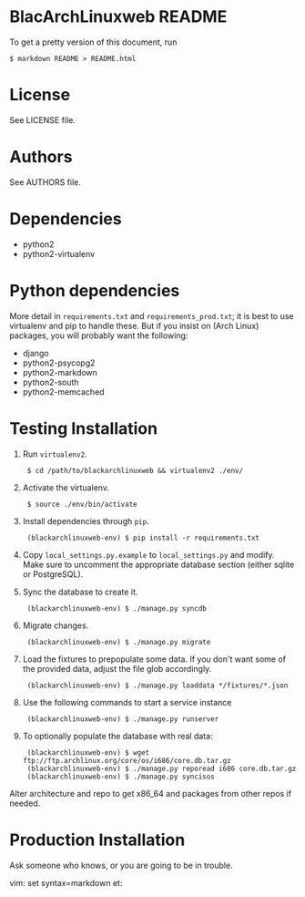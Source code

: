 # BlacArchLinuxweb README

To get a pretty version of this document, run

    $ markdown README > README.html

# License

See LICENSE file.

# Authors

See AUTHORS file.

# Dependencies

- python2
- python2-virtualenv

# Python dependencies

More detail in `requirements.txt` and `requirements_prod.txt`; it is best to
use virtualenv and pip to handle these. But if you insist on (Arch Linux)
packages, you will probably want the following:

- django
- python2-psycopg2
- python2-markdown
- python2-south
- python2-memcached

# Testing Installation

1. Run `virtualenv2`.

        $ cd /path/to/blackarchlinuxweb && virtualenv2 ./env/

2. Activate the virtualenv.

        $ source ./env/bin/activate

2. Install dependencies through `pip`.

        (blackarchlinuxweb-env) $ pip install -r requirements.txt

3. Copy `local_settings.py.example` to `local_settings.py` and modify.
   Make sure to uncomment the appropriate database section (either sqlite or
   PostgreSQL).

4. Sync the database to create it.

        (blackarchlinuxweb-env) $ ./manage.py syncdb

5. Migrate changes.

        (blackarchlinuxweb-env) $ ./manage.py migrate

6. Load the fixtures to prepopulate some data. If you don't want some of the
   provided data, adjust the file glob accordingly.

        (blackarchlinuxweb-env) $ ./manage.py loaddata */fixtures/*.json

7. Use the following commands to start a service instance

        (blackarchlinuxweb-env) $ ./manage.py runserver

8. To optionally populate the database with real data:

        (blackarchlinuxweb-env) $ wget ftp://ftp.archlinux.org/core/os/i686/core.db.tar.gz
        (blackarchlinuxweb-env) $ ./manage.py reporead i686 core.db.tar.gz
        (blackarchlinuxweb-env) $ ./manage.py syncisos

Alter architecture and repo to get x86\_64 and packages from other repos if
needed.

# Production Installation

Ask someone who knows, or you are going to be in trouble.

vim: set syntax=markdown et:
